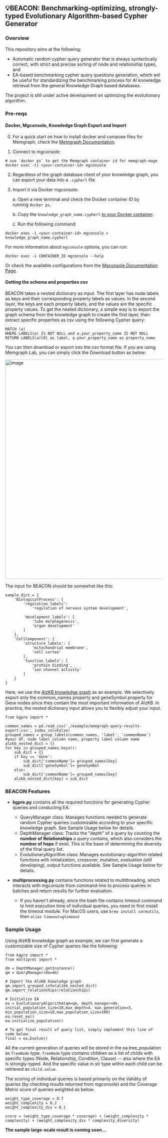## 💡BEACON: Benchmarking-optimizing, strongly-typed Evolutionary Algorithm-based Cypher Generator
### Overview
This repository aims at the following:
- Automatic random cypher query generator that is always syntactically correct, with strict and precise sorting of node and relationship types, and
- EA-based benchmarking cypher query questions generation, which will be useful for standardizing the benchmarking process for AI knowledge retrieval from the general Knowledge Graph based databases.

The project is still under active development on optimizing the evolutionary algorithm. 

### Pre-reqs
#### Docker, Mgconsole, Knowledge Graph Export and Import
0. For a quick start on how to install docker and compose files for Memgraph, check the [Memgraph Documentation](https://memgraph.com/docs/getting-started).

1. Connect to mgconsole:
```
# use `docker ps` to get the Memgraph container id for memgraph-mage
docker exec -ti <your-container-id> mgconsole
```
2. Regardless of the graph database client of your knowledge graph, you can export your data into a `.cypherl` file.

4. Import it via Docker mgconsole:

    a. Open a new terminal and check the Docker container ID by running `docker ps`.
  
    b. Copy the `knowledge_graph_name.cypherl` [to your Docker container](https://memgraph.com/docs/getting-started/first-steps-with-docker#copy-files-from-and-to-a-docker-container).
  
    c. Run the following command:
```
docker exec -i <your-container-id> mgconsole < knowledge_graph_name.cypherl
```

For more information about `mgconsole` options, you can run:
```
docker exec -i CONTAINER_ID mgconsole --help
```

Or check the available configurations from the [Mgconsole Documentation Page](https://memgraph.com/docs/getting-started/cli).

#### Getting the schema and properties csv
BEACON takes a nested dictionary as input. The first layer has node labels as keys and their corresponding property labels as values. In the second layer, the keys are each property labels, and the values are the specific property values. To get the nested dictionary, a simple way is to export the graph schema from the knowledge graph to create the first layer, then extract specific properties as csv using the following Cypher query:

```
MATCH (a)
WHERE LABELS(a) IS NOT NULL and a.your_property_name IS NOT NULL
RETURN LABELS(a)[0] as label, a.your_property_name as property_name
```
You can then download or export into the csv format file. If you are using Memgraph Lab, you can simply click the Download button as below:

<img width="700" alt="image" src="https://github.com/user-attachments/assets/8681b107-f037-4d13-a90d-5342da0da06c">

The input for BEACON should be somewhat like this:
```
sample_dict = {
    'BiologicalProcess': {
        'regulation_labels': 
            'regulation of nervous system development',

        'development_labels': [
            'tube morphogenesis',
            'organ development'
        ]
    },
    'CellComponent': {
        'structure_labels': [
            'mitochondrial membrane',
            'cell cortex'
        ],
        'function_labels': [
            'protein binding',
            'ion channel activity'
        ]
    }
}
```

Here, we use the [AlzKB knowledge graph](https://github.com/EpistasisLab/AlzKB/tree/master) as an example. We selectively export only the common_names property and geneSymbol property for Gene nodes since they contain the most important information of AlzKB. In practice, the nested dictionary input allows you to flexibly adjust your input.

```
from kgpre import *

common_names = pd.read_csv('./example/memgraph-query-results-export.csv', index_col=False)
grouped_names = group_labels(common_names, 'label', 'commonName') #your df, node label column name, property label column name
alzkb_nested_dict = {}
for key in grouped_names.keys():
    sub_dict = {}
    if key == 'Gene':
        sub_dict['commonName']= grouped_names[key]
        sub_dict['geneSymbol']= geneSymbol
    else:
        sub_dict['commonName']= grouped_names[key]
    alzkb_nested_dict[key] = sub_dict
```

### BEACON Features
- **kgpre.py** contains all the required functions for generating Cypher queries and conducting EA:

  	- QueryManager class: Manages functions needed to generate random Cypher queries customizable according to your specific knowledge graph. See Sample Usage below for details.
  	- DepthManager class: Tracks the "depth" of a query by counting the **number of Relationships** a query contains, which also considers the **number of hops** if exist. This is the base of determining the diversity of the final query list.
  	- EvolutionaryAlgorithm class: Manages evolutionary-algorithm related functions with initialization, crossover, mutation, *evaluation (still developing)*, output functions available. See Sample Usage below for details.
  	  
- **multiprocessing.py** contains functions related to multithreading, which interacts with mgconsole from command-line to process queries in batches and return results for further evaluation.
    - If you haven't already, since the bash file contains timeout command to limit execution time of individual queries, you need to first install the timeout module. For MacOS users, use `brew install coreutils`, then `alias timeout=gtimeout`


### Sample Usage
Using AlzKB knowledge graph as example, we can first generate a customizable size of Cypher queries like the following:

```
from kgpre import *
from multiproc import *

dm = DepthManager.getInstance()
qm = QueryManager(dm=dm)

# Import the AlzKB knowledge graph
qm.import_grouped_info(alzkb_nested_dict)
qm.import_relationships(relationships)  

# Initialize EA
ea = EvolutionaryAlgorithm(qm=qm, depth_manager=dm, initial_population_size=10,max_depth=4, max_generation=3, min_population_size=10,max_population_size=100)
ea.reset_ea()
ea.initialize_population()

# To get final result of query list, simply implement this line of code below:
final = ea.Evolve()
```
All the current generation of queries will be stored in the ea.tree_population as `TreeNode` type. `TreeNode` type contains children as a list of childs with specific types (Node, Relationship, Condition, Clause) -- also where the EA is strongly-typed. And the specific value in str type within each child can be retrieved as `child.value`. 

The scoring of individual queries is based primarily on the Validity of queries (by checking results returned from mgconsole) and the Coverage Metric score of queries weighted as below:
```
weight_type_coverage = 0.7
weight_complexity = 0.2
weight_complexity_div = 0.1

score = (weight_type_coverage * coverage) + (weight_complexity * complexity) + (weight_complexity_div * complexity_diversity)
```


**The sample large-scale result is coming soon...**







